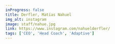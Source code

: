 ```yaml
---
inProgress: false
title: Derfler, Matías Nahuel
img_alt: instagram
image: staff/nahue.jpg
link: https://www.instagram.com/nahuelderfler/
tags: ['CEO', 'Head Coach', 'Adaptive']
---
```

